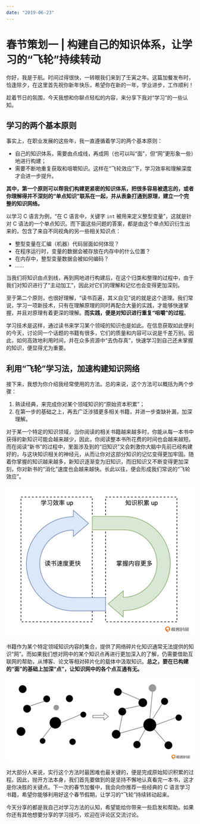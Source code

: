 ```yaml
---
date: "2019-06-23"
---  
```

      
# 春节策划一 | 构建自己的知识体系，让学习的“飞轮”持续转动
你好，我是于航。时间过得很快，一转眼我们来到了壬寅之年。这篇加餐发布时，恰逢除夕，在这里首先祝你新年快乐，希望你在新的一年，学业进步，工作顺利！

趁着节日的氛围，今天我想和你聊点轻松的内容，来分享下我对“学习”的一些认知。

## 学习的两个基本原则

事实上，在职业发展的这些年，我一直遵循着学习的两个基本原则：

* 自己的知识体系，需要由点成线，再成网（也可以叫“面”，但“网”更形象一些）地进行构建；
* 需要不断地重复获取和咀嚼知识。这样在“飞轮效应”下，学习效率和理解深度才会进一步提升。

**其中，第一个原则可以帮我们构建更紧密的知识体系，把很多容易被遗忘的，或者你理解得并不深刻的“单点知识”联系在一起，并从表象打通到原理，建立一个完整的知识网络。**

以学习 C 语言为例，“在 C 语言中，关键字 `int` 被用来定义整型变量”，这就是针对 C 语法的一个单点知识。而下面这些问题的答案，都是由这个单点知识衍生出来的，包含了来自不同视角的另一些相关知识点：

* 整型变量在汇编（机器）代码层面如何体现？
* 在程序运行时，变量的数据会被存放在内存中的什么位置？
* 在内存中，整型变量数据会被如何编码？
* ……

当我们将知识由点到线，再到网地进行构建后，在这个归类和整理的过程中，由于我们对知识进行了“主动加工”，因此对它们的理解和记忆也会变得更加深刻。

<!-- [[[read_end]]] -->

至于第二个原则，也很好理解，“读书百遍，其义自见”说的就是这个道理。我们常说，学习一项新技术，只有在理解原理的同时再配合大量的实践，才能够快速掌握，并且对原理有着更深的理解。**而实践，便是对知识进行重复“咀嚼”的过程**。

学习技术是这样，通过读书来学习某个领域的知识也是如此。在信息获取如此便利的今天，讨论同一个话题的书籍有很多，它们的质量和内容可以说是千差万别。因此，如何高效地利用时间，并在众多资源中“去伪存真”，快速学习到自己还未掌握的知识，便显得尤为重要。

## 利用“飞轮”学习法，加速构建知识网络

接下来，我想为你介绍我经常使用的方法。总的来说，这个方法可以概括为两个步骤：

1.  熟读经典，来完成你对某个领域知识的“原始资本积累”；
2.  在第一步的基础之上，再去广泛涉猎更多相关书籍，并进一步查缺补漏，加深理解。

对于某一个特定的知识领域，当你阅读的相关书籍越来越多时，你能从每一本书中获得的新知识可能会越来越少，因此，你阅读整本书所花费的时间也会越来越短。而在阅读“新书”的过程中，里面涉及到的“旧知识”又会刺激你大脑中先前已经构建好的，与这块知识相关的神经元，从而让你对这部分知识的记忆变得更加牢固。随着你掌握的知识越来越多，新知识逐渐变为旧知识，而旧知识又不断变得更加深刻，你对新书的“消化”速度也会越来越快。长此以往，便会形成我们常说的“飞轮效应”。

![](./httpsstatic001geekbangorgresourceimagecb83cb6277a6a5c3e6b95a047ef03663d983.jpg)

书籍作为某个特定领域知识内容的集合，提供了网络碎片化知识通常无法提供的知识“网”。而如果我们想对网中的某个知识点再进行更加深入的了解，仍需要借助互联网的帮助，从博客、论文等相对碎片化的载体中汲取知识。**总之，要在已构建的“面”的基础上加深“点”，让知识网中的各个点互通有无。**

![](./httpsstatic001geekbangorgresourceimage8793871713a1674340001928058d7e2f9693.jpg "增强单点知识间的相关性，对整个知识体系的理解会更深刻")

对大部分人来说，实行这个方法时最困难也最关键的，便是完成原始知识积累的过程。因此，抛开方法本身，我们首先要做到的是坚持不懈地认真看完一本书，这才是你决胜的关键点。下一次的春节加餐中，我会向你推荐一些经典的 C 语言学习书籍，希望你能够利用好这个春节假期，让学习的“飞轮”持续转动起来。

今天分享的都是我自己对学习方法的认知，希望能给你带来一些启发和帮助。如果你还有其他想要分享的学习技巧，欢迎在评论区交流讨论。